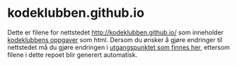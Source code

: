 # kodeklubben.github.io

Dette er filene for nettstedet <http://kodeklubben.github.io/> som
inneholder [kodeklubbens oppgaver](//github.com/kodeklubben/oppgaver) som html. Dersom du ønsker å gjøre endringer til
nettstedet må du gjøre endringen i [utgangspunktet som finnes her](//github.com/kodeklubben/oppgaver/), ettersom filene
i dette repoet blir generert automatisk.
